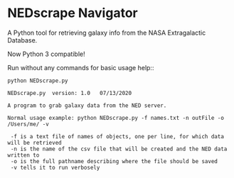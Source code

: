 # NEDscrape Navigator
A Python tool for retrieving galaxy info from the NASA Extragalactic Database.

Now Python 3 compatible!

Run without any commands for basic usage help::

	python NEDscrape.py 

	NEDscrape.py  version: 1.0   07/13/2020

	A program to grab galaxy data from the NED server.

	Normal usage example: python NEDscrape.py -f names.txt -n outFile -o /Users/me/ -v

	 -f is a text file of names of objects, one per line, for which data will be retrieved
	 -n is the name of the csv file that will be created and the NED data written to
	 -o is the full pathname describing where the file should be saved
	 -v tells it to run verbosely

